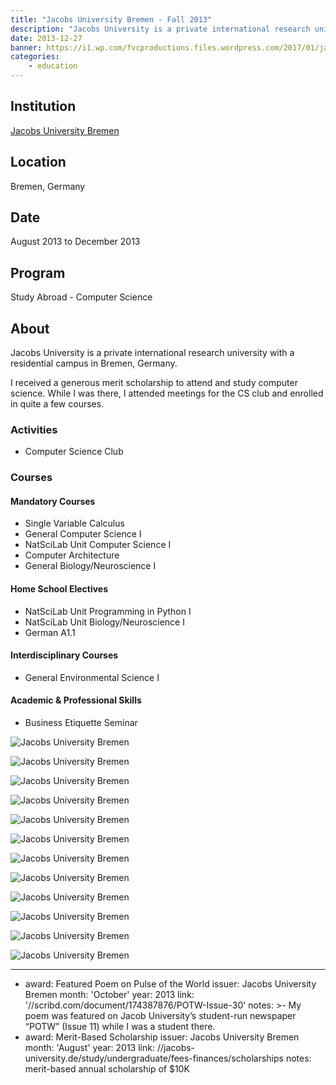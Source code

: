 ```yaml
---
title: "Jacobs University Bremen - Fall 2013"
description: "Jacobs University is a private international research university with a residential campus in Bremen, Germany."
date: 2013-12-27
banner: https://i1.wp.com/fvcproductions.files.wordpress.com/2017/01/jacobs-university-5.jpg?w=247&h=330&crop&ssl=1&zoom=2
categories:
    - education
---
```


## Institution

<a title="Jacobs University Bremen" href="https://www.jacobs-university.de" target="_blank" rel="noopener">Jacobs University Bremen</a>

## Location

Bremen, Germany

## Date

August 2013 to December 2013

## Program

Study Abroad - Computer Science

## About

Jacobs University is a private international research university with a residential campus in Bremen, Germany.

I received a generous merit scholarship to attend and study computer science. While I was there, I attended meetings for the CS club and enrolled in quite a few courses.

### Activities

* Computer Science Club

### Courses

#### Mandatory Courses

* Single Variable Calculus
* General Computer Science I
* NatSciLab Unit Computer Science I
* Computer Architecture
* General Biology/Neuroscience I

#### Home School Electives

* NatSciLab Unit Programming in Python I
* NatSciLab Unit Biology/Neuroscience I
* German A1.1

#### Interdisciplinary Courses

* General Environmental Science I

#### Academic & Professional Skills

* Business Etiquette Seminar

![Jacobs University Bremen](https://i0.wp.com/fvcproductions.files.wordpress.com/2017/01/jacobs-university-10.jpg?w=515&h=344&crop&ssl=1&zoom=2)

![Jacobs University Bremen](https://i2.wp.com/fvcproductions.files.wordpress.com/2017/01/jacobs-university-6.jpg?w=227&h=170&crop&ssl=1&zoom=2)

![Jacobs University Bremen](https://i2.wp.com/fvcproductions.files.wordpress.com/2017/01/jacobs-university-9.jpg?w=227&h=170&crop&ssl=1&zoom=2)

![Jacobs University Bremen](https://i0.wp.com/fvcproductions.files.wordpress.com/2017/01/jacobs-university-8.jpg?w=495&h=330&crop&ssl=1&zoom=2)

![Jacobs University Bremen](https://i1.wp.com/fvcproductions.files.wordpress.com/2017/01/jacobs-university-5.jpg?w=247&h=330&crop&ssl=1&zoom=2)

![Jacobs University Bremen](https://i1.wp.com/fvcproductions.files.wordpress.com/2017/01/jacobs-university-4.jpg?w=246&h=164&crop&ssl=1&zoom=2)

![Jacobs University Bremen](https://i0.wp.com/fvcproductions.files.wordpress.com/2017/01/jacobs-university-2.jpg?w=246&h=164&crop&ssl=1&zoom=2s)

![Jacobs University Bremen](https://i1.wp.com/fvcproductions.files.wordpress.com/2017/01/jacobs-university-13.jpg?w=246&h=164&crop&ssl=1&zoom=2)

![Jacobs University Bremen](https://i2.wp.com/fvcproductions.files.wordpress.com/2017/01/jacobs-university-16.jpg?w=193&h=144&crop&ssl=1&zoom=2)

![Jacobs University Bremen](https://i1.wp.com/fvcproductions.files.wordpress.com/2017/01/jacobs-university-14.jpg?w=217&h=144&crop&ssl=1&zoom=2)

![Jacobs University Bremen](https://i1.wp.com/fvcproductions.files.wordpress.com/2017/01/jacobs-university-7.jpg?w=108&h=144&crop&ssl=1&zoom=2)

![Jacobs University Bremen](https://i0.wp.com/fvcproductions.files.wordpress.com/2017/01/jacobs-university-12.jpg?w=216&h=144&crop&ssl=1&zoom=2)

---

* award: Featured Poem on Pulse of the World
  issuer: Jacobs University Bremen
  month: 'October'
  year: 2013
  link: '//scribd.com/document/174387876/POTW-Issue-30'
  notes: >-
  My poem was featured on Jacob University’s student-run newspaper “POTW”
  (Issue 11) while I was a student there.
* award: Merit-Based Scholarship
  issuer: Jacobs University Bremen
  month: 'August'
  year: 2013
  link: //jacobs-university.de/study/undergraduate/fees-finances/scholarships
  notes: merit-based annual scholarship of $10K
